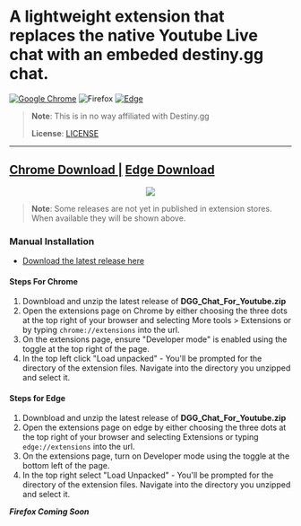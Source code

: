 # A lightweight extension that replaces the native Youtube Live chat with an embeded destiny.gg chat.
[![Google Chrome](https://img.shields.io/badge/Google%20Chrome-4285F4?style=for-the-badge&logo=GoogleChrome&logoColor=white)](https://chrome.google.com/webstore/detail/dgg-chat-for-youtube/ncbnabljhfmaedpkdgcoembdcpdbnkma?hl=en&authuser=0) ![Firefox](https://img.shields.io/badge/Firefox-FF7139?style=for-the-badge&logo=Firefox-Browser&logoColor=white) [![Edge](https://img.shields.io/badge/Edge-0078D7?style=for-the-badge&logo=Microsoft-edge&logoColor=white)](https://microsoftedge.microsoft.com/addons/detail/dgg-chat-for-youtube/lmnhgbjkjbmkeolckldllpmjmbjmgbjn)

> **Note**: This is in no way affiliated with Destiny.gg
>
> **License**: [LICENSE](https://github.com/DannyAlas/DGG-For-Youtube/blob/main/LICENSE)
---
## [Chrome Download |](https://chrome.google.com/webstore/detail/dgg-chat-for-youtube/ncbnabljhfmaedpkdgcoembdcpdbnkma?hl=en&authuser=0) [ Edge Download](https://microsoftedge.microsoft.com/addons/detail/dgg-chat-for-youtube/lmnhgbjkjbmkeolckldllpmjmbjmgbjn)

<p align="center"><img src="https://raw.githubusercontent.com/DannyAlas/DGG-For-Youtube/main/demo.gif"/></p>

>**Note**: Some releases are not yet in published in extension stores. When available they will be shown above.

### Manual Installation
- [Download the latest release here](https://github.com/DannyAlas/DGG-For-Youtube/releases)
#### Steps For Chrome
1. Downbload and unzip the latest release of **DGG_Chat_For_Youtube.zip** 
2. Open the extensions page on Chrome by either choosing the three dots at the top right of your browser and selecting More tools > Extensions or by typing `chrome://extensions` into the url.
3. On the extensions page, ensure "Developer mode" is enabled using the toggle at the top right of the page.
4. In the top left click "Load unpacked" - You'll be prompted for the directory of the extension files. Navigate into the directory you unzipped and select it.

#### Steps for Edge
1. Downbload and unzip the latest release of **DGG_Chat_For_Youtube.zip**
2. Open the extensions page on edge by either choosing the three dots at the top right of your browser and selecting Extensions or typing `edge://extensions` into the url.
3. On the extensions page, turn on Developer mode using the toggle at the bottom left of the page.
4. In the top right select "Load Unpacked" - You'll be prompted for the directory of the extension files. Navigate into the directory you unzipped and select it.

***Firefox Coming Soon***

